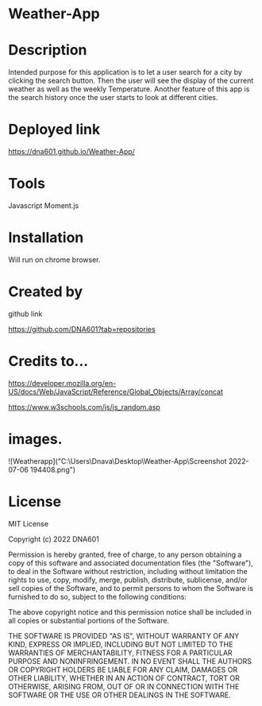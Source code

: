 # Weather-App


# Description
Intended purpose for this application is to let a user search for a city by clicking the search button.
Then the user will see the display of the current weather as well as the weekly 
Temperature.
Another feature of this app is the search history once the user starts to look at different cities.
# Deployed link
https://dna601.github.io/Weather-App/

# Tools
Javascript
 Moment.js


# Installation
Will run on chrome browser.

# Created by
github link

https://github.com/DNA601?tab=repositories

# Credits to... 

https://developer.mozilla.org/en-US/docs/Web/JavaScript/Reference/Global_Objects/Array/concat

https://www.w3schools.com/js/js_random.asp

# images.

![Weatherapp]("C:\Users\Dnava\Desktop\Weather-App\Screenshot 2022-07-06 194408.png")




# License
MIT License

Copyright (c) 2022 DNA601

Permission is hereby granted, free of charge, to any person obtaining a copy of this software and associated documentation files (the "Software"), to deal in the Software without restriction, including without limitation the rights to use, copy, modify, merge, publish, distribute, sublicense, and/or sell copies of the Software, and to permit persons to whom the Software is furnished to do so, subject to the following conditions:

The above copyright notice and this permission notice shall be included in all copies or substantial portions of the Software.

THE SOFTWARE IS PROVIDED "AS IS", WITHOUT WARRANTY OF ANY KIND, EXPRESS OR IMPLIED, INCLUDING BUT NOT LIMITED TO THE WARRANTIES OF MERCHANTABILITY, FITNESS FOR A PARTICULAR PURPOSE AND NONINFRINGEMENT. IN NO EVENT SHALL THE AUTHORS OR COPYRIGHT HOLDERS BE LIABLE FOR ANY CLAIM, DAMAGES OR OTHER LIABILITY, WHETHER IN AN ACTION OF CONTRACT, TORT OR OTHERWISE, ARISING FROM, OUT OF OR IN CONNECTION WITH THE SOFTWARE OR THE USE OR OTHER DEALINGS IN THE SOFTWARE.